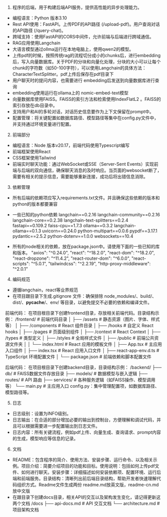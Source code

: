 1. 程序的后端，用于构建后端API服务，提供高性能的异步处理能力。 
- 编程语言：Python 版本3.10
- Rest API使用：FastAPI。上传PDF的API路径 (/upload-pdf)。用户查询对话的API路径 (/query-chat)。
- 跨域支持：使用FastAPI的CORS中间件，允许前端与后端进行跨域通信。
- RAG应用使用Langchain
- 大语言模型通过ollma运行在本地电脑上，使用qwen2的模型。
- 上传pdf的时候，按照传统rag的流程切分成小的chunks后，进行embedding后，写入向量数据库。关于PDF的分块和向量化处理，分块的大小可以让每个chunk的字符数（如50-100字符），可以使用Langchain的具体方法：CharacterTextSplitter。pdf上传后保存在pdf目录下
- 用户聊天时的提问内容，也需要进行 embedding后发送到向量数据库进行查询
- embedding使用运行在ollama上的 nomic-embed-text模型
- 向量数据库使用FAISS。FAISS的索引方法和检索使用IndexFlatL2 。FAISS的索引存放在db目录中。
- 支持用户和AI的多轮对话，对话历史信息要作为上下文保留在prompt中。
- 配置管理：将关键配置如数据库路径、模型路径等集中在config.py文件中，并支持通过环境变量进行配置。


2. 前端部分
- 编程语言：Node 版本v20.17，前端代码使用Typescript编写
- 前端框架使用React
- CSS框架使用Tailwind
- 前端实时聊天功能：通过WebSocket或SSE（Server-Sent Events）实现前端与后端的双向通信，确保聊天消息的及时响应。当页面的websocket断了，需要有相关的提示信息，需要能够重新连接，成功后将出错信息消除。

3. 依赖管理
- 所有后端的依赖项应写入requirements.txt文件。并且确保这些依赖的版本和python的版本都要兼容
- 一些已知的python依赖 
langchain==0.2.16
langchain-community==0.2.16
langchain-core==0.2.38
langchain-text-splitters==0.2.4
fastapi==0.109.2
faiss-cpu==1.7.3
ollama==0.3.2
langchain-ollama==0.1.3
uvicorn==0.24.0
python-multipart==0.0.6
pypdf==3.17.1
pydantic==2.5.2
python-dotenv==1.0.0
websockets==10.4

- 所有的node相关的依赖，放在package.json中。请使用下面的一些已知的库和版本。
"axios": "^0.24.0",
"react": "^18.2.0",
"react-dom": "^18.2.0",
"react-dropzone": "^11.4.2",
"react-router-dom": "^6.0.0",
"react-scripts": "^5.0.1",
"tailwindcss": "^2.2.19",
"http-proxy-middleware": "^2.0.1"


4. 编码规范
- 遵循langchain，react等业界规范
- 在项目跟目录下生成.gitignore 文件：确保排除 node_modules/、build/、dist/、__pycache__/、env/ 等目录，以避免提交不必要的依赖和编译文件。

前端代码：
在项目根目录下创建frontend目录，存放相关前端代码。目录结构示例：
/frontend/            # 前端代码目录
│   ├── /assets          # 静态资源（图片、字体、样式等）
│   ├── /components      # React 组件目录
│   ├── /hooks           # 自定义 React hooks
│   ├── /pages           # 页面级别组件
│   ├── /context         # React Context
│   ├── /types           # 类型定义
│   ├── /styles          # 全局样式文件
│   ├── /public          # 前端公共资源文件夹
│   │   └── index.html   # React 应用的模板文件
│   ├── App.tsx          # 主应用入口组件
│   ├── index.tsx        # React 应用入口文件
│   ├── react-app-env.d.ts  # TypeScript 环境配置文件
│   └── package.json     # 前端依赖和脚本配置文件


后端代码：
在项目根目录下创建backend目录，目录结构示例：
/backend/
├── db/                 # FAISS数据文件存放目录
├── models/             # 数据模型与嵌入逻辑
├── routes/             # API 路由
├── services/           # 各种服务逻辑（如FAISS操作、模型调用等）
└── main.py             # 主应用入口
config.py：集中管理配置项，如数据库路径、模型路径等。


5. 日志
- 日志级别：设置为INFO级别。
- 日志输出：在合适的部分增加必要的输出到控制台，方便理解和调试代码，并且可以根据需要进一步配置输出到日志文件。
- 日志内容：所有关键流程，例如pdf上传、向量生成、查询请求、prompt内容的生成，模型响应等信息的记录。

6. 文档

- README：包含程序的简介、使用方法、安装步骤、运行命令、以及相关示例。项目介绍：简要介绍项目的功能和目标。使用说明：包括如何上传pdf文件、如何进行聊天。安装步骤：详细描述如何安装依赖项、配置环境、运行后端和前端服务。目录结构：清晰列出前后端目录结构，帮助开发者快速理解代码组织方式。Readme文件生成两份 readme.md放英文版，readme-cn.md放中文版
- 在跟目录下创建docs目录，相关API的交互以及架构发生变化，请记得更新这两个文档
/docs
├── api-docs.md        # API 交互文档
└── architecture.md    # 项目架构文档
